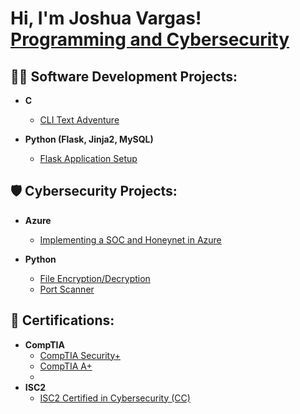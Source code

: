 <h1>Hi, I'm Joshua Vargas! <br/><a href="https://github.com/joshuavargas">Programming and Cybersecurity</a>


<h2>👨‍💻 Software Development Projects:</h2>

<!--- <b>JavaScript (MongoDB, Express.js, React.js, Node.js)</b>
  - [MERN Application Setup](https://github.com/JoshuaVargas/flask_app_setup)
  
- <b>C# (ASP.Net Core MVC Web Apps, MySQL)</b>
  - [ASP.Net Core Application Setup](https://github.com/JoshuaVargas/flask_app_setup) -->
- <b>C</b>
  - [CLI Text Adventure](https://github.com/JoshuaVargas/Text-Adventure)
  
- <b>Python (Flask, Jinja2, MySQL)</b>
  - [Flask Application Setup](https://github.com/JoshuaVargas/flask_app_setup)

 
<h2>🛡 Cybersecurity Projects:</h2>

- <b>Azure</b>
  - [Implementing a SOC and Honeynet in Azure](https://github.com/JoshuaVargas/azure-soc-and-honeynet)
  <!-- - [Implementing Vulnerability Management in Azure](https://github.com/JoshuaVargas/azure-vulnerability-management) -->
 
- <b>Python</b>
  - [File Encryption/Decryption](https://github.com/JoshuaVargas/basic_python_encryption)
  - [Port Scanner](https://github.com/JoshuaVargas/port_scanner)


<h2>📃 Certifications:</h2>

- <b>CompTIA</b>
  - [CompTIA Security+](https://www.credly.com/badges/347810f0-4f02-4533-885a-47453a57caed)
  - [CompTIA A+](https://www.credly.com/badges/c68790c4-3b9b-4274-b016-869c8f6c8e2a)
  - 
- <b>ISC2</b>
  - [ISC2 Certified in Cybersecurity (CC)](https://www.credly.com/badges/e0b747ca-22db-4531-906f-db462a7d8a7d)


<!--
**joshuavargas/joshuavargas** is a ✨ _special_ ✨ repository because its `README.md` (this file) appears on your GitHub profile.

Here are some ideas to get you started:

- 🔭 I’m currently working on ...
- 🌱 I’m currently learning ...
- 👯 I’m looking to collaborate on ...
- 🤔 I’m looking for help with ...
- 💬 Ask me about ...
- 📫 How to reach me: ...
- 😄 Pronouns: ...
- ⚡ Fun fact: ...
-->
